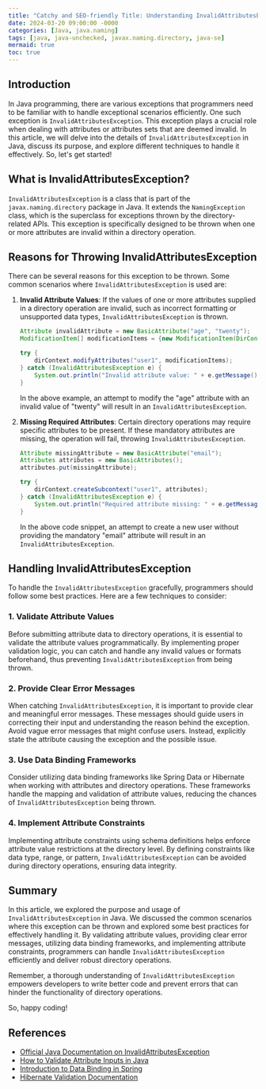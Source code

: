 ```yaml
---
title: "Catchy and SEO-friendly Title: Understanding InvalidAttributesException in Java: Handling Invalid Attributes with Ease"
date: 2024-03-20 09:00:00 -0000
categories: [Java, java.naming]
tags: [java, java-unchecked, javax.naming.directory, java-se]
mermaid: true
toc: true
---
```



## Introduction

In Java programming, there are various exceptions that programmers need to be familiar with to handle exceptional scenarios efficiently. One such exception is `InvalidAttributesException`. This exception plays a crucial role when dealing with attributes or attributes sets that are deemed invalid. In this article, we will delve into the details of `InvalidAttributesException` in Java, discuss its purpose, and explore different techniques to handle it effectively. So, let's get started!

## What is InvalidAttributesException?

`InvalidAttributesException` is a class that is part of the `javax.naming.directory` package in Java. It extends the `NamingException` class, which is the superclass for exceptions thrown by the directory-related APIs. This exception is specifically designed to be thrown when one or more attributes are invalid within a directory operation.

## Reasons for Throwing InvalidAttributesException

There can be several reasons for this exception to be thrown. Some common scenarios where `InvalidAttributesException` is used are:

1. **Invalid Attribute Values**: If the values of one or more attributes supplied in a directory operation are invalid, such as incorrect formatting or unsupported data types, `InvalidAttributesException` is thrown.

    ```java
    Attribute invalidAttribute = new BasicAttribute("age", "twenty");
    ModificationItem[] modificationItems = {new ModificationItem(DirContext.ADD_ATTRIBUTE, invalidAttribute)};
    
    try {
        dirContext.modifyAttributes("user1", modificationItems);
    } catch (InvalidAttributesException e) {
        System.out.println("Invalid attribute value: " + e.getMessage());
    }
    ```
    
    In the above example, an attempt to modify the "age" attribute with an invalid value of "twenty" will result in an `InvalidAttributesException`.

2. **Missing Required Attributes**: Certain directory operations may require specific attributes to be present. If these mandatory attributes are missing, the operation will fail, throwing `InvalidAttributesException`.

    ```java
    Attribute missingAttribute = new BasicAttribute("email");
    Attributes attributes = new BasicAttributes();
    attributes.put(missingAttribute);
    
    try {
        dirContext.createSubcontext("user1", attributes);
    } catch (InvalidAttributesException e) {
        System.out.println("Required attribute missing: " + e.getMessage());
    }
    ```
    
    In the above code snippet, an attempt to create a new user without providing the mandatory "email" attribute will result in an `InvalidAttributesException`.

## Handling InvalidAttributesException

To handle the `InvalidAttributesException` gracefully, programmers should follow some best practices. Here are a few techniques to consider:

### 1. Validate Attribute Values

Before submitting attribute data to directory operations, it is essential to validate the attribute values programmatically. By implementing proper validation logic, you can catch and handle any invalid values or formats beforehand, thus preventing `InvalidAttributesException` from being thrown.

### 2. Provide Clear Error Messages

When catching `InvalidAttributesException`, it is important to provide clear and meaningful error messages. These messages should guide users in correcting their input and understanding the reason behind the exception. Avoid vague error messages that might confuse users. Instead, explicitly state the attribute causing the exception and the possible issue.

### 3. Use Data Binding Frameworks

Consider utilizing data binding frameworks like Spring Data or Hibernate when working with attributes and directory operations. These frameworks handle the mapping and validation of attribute values, reducing the chances of `InvalidAttributesException` being thrown.

### 4. Implement Attribute Constraints

Implementing attribute constraints using schema definitions helps enforce attribute value restrictions at the directory level. By defining constraints like data type, range, or pattern, `InvalidAttributesException` can be avoided during directory operations, ensuring data integrity.

## Summary

In this article, we explored the purpose and usage of `InvalidAttributesException` in Java. We discussed the common scenarios where this exception can be thrown and explored some best practices for effectively handling it. By validating attribute values, providing clear error messages, utilizing data binding frameworks, and implementing attribute constraints, programmers can handle `InvalidAttributesException` efficiently and deliver robust directory operations.

Remember, a thorough understanding of `InvalidAttributesException` empowers developers to write better code and prevent errors that can hinder the functionality of directory operations.

So, happy coding!

## References

- [Official Java Documentation on InvalidAttributesException](https://docs.oracle.com/en/java/javase/14/docs/api/javax/naming/directory/InvalidAttributesException.html)
- [How to Validate Attribute Inputs in Java](https://www.baeldung.com/java-attribute-input-validation)
- [Introduction to Data Binding in Spring](https://www.baeldung.com/spring-data-binding)
- [Hibernate Validation Documentation](https://docs.jboss.org/hibernate/stable/validator/reference/en-US/html_single/#validator-gettingstarted)